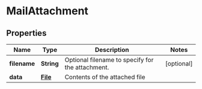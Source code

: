 # MailAttachment

## Properties
Name | Type | Description | Notes
------------ | ------------- | ------------- | -------------
**filename** | **String** | Optional filename to specify for the attachment. |  [optional]
**data** | [**File**](File.md) | Contents of the attached file | 
